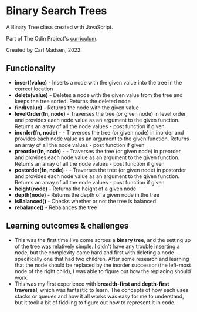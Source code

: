 # Binary Search Trees
A Binary Tree class created with JavaScript.

Part of The Odin Project's [curriculum](https://www.theodinproject.com/lessons/javascript-binary-search-trees).

Created by Carl Madsen, 2022.

## Functionality

* **insert(value)** - Inserts a node with the given value into the tree in the correct location
* **delete(value)** - Deletes a node with the given value from the tree and keeps the tree sorted. Returns the deleted node
* **find(value)** - Returns the node with the given value
* **levelOrder(fn, node)** - Traverses the tree (or given node) in level order and provides each node value as an argument to the given function. Returns an array of all the node values - post function if given
* **inorder(fn, node)** -  - Traverses the tree (or given node) in inorder and provides each node value as an argument to the given function. Returns an array of all the node values - post function if given
* **preorder(fn, node)** -  - Traverses the tree (or given node) in preorder and provides each node value as an argument to the given function. Returns an array of all the node values - post function if given
* **postorder(fn, node)** -  - Traverses the tree (or given node) in postorder and provides each node value as an argument to the given function. Returns an array of all the node values - post function if given
* **height(node)** - Returns the height of a given node
* **depth(node)** - Returns the depth of a given node in the tree
* **isBalanced()** - Checks whether or not the tree is balanced
* **rebalance()** - Rebalances the tree

## Learning outcomes & challenges

* This was the first time I've come across a **binary tree**, and the setting up of the tree was relatively simple. I didn't have any trouble inserting a node, but the complexity came hard and first with deleting a node - specifically one that had two children. After some research and learning that the node should be replaced by the inorder successor (the left-most node of the right child), I was able to figure out how the replacing should work.
* This was my first experience with **breadth-first and depth-first traversal**, which was fantastic to learn. The concepts of how each uses stacks or queues and how it all works was easy for me to understand, but it took a bit of fiddling to figure out how to represent it in code.